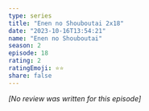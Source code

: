 ```yaml
---
type: series
title: "Enen no Shouboutai 2x18"
date: "2023-10-16T13:54:21"
name: "Enen no Shouboutai"
season: 2
episode: 18
rating: 2
ratingEmoji: ⭐️⭐️
share: false
---
```


_[No review was written for this episode]_
